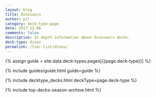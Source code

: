 ```yaml
---
layout: blog
title: Dinosaurs
author: pll
category: deck-type-page
date: 2017-12-06
comments: false
description: In depth information about Dinosaurs decks.
deck-type: dinos
permalink: /tier-list/dinos/ 
---
```


{% assign guide = site.data.deck-types.pages[{{page.deck-type}}] %}

{% include guides/guide.html guide=guide %}

{% include decktype_decks.html deckType=page.deck-type %}

{% include top-decks-season-archive.html %}